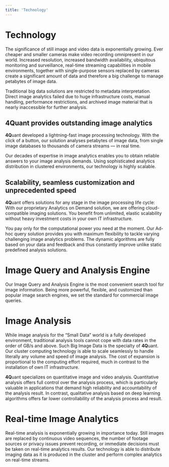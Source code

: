 ```yaml
---
title: 'Technology'
---
```


# Technology

The significance of still image and video data is exponentially growing.
Ever cheaper and smaller cameras make video recording omnipresent in our world. Increased resolution, increased bandwidth availability, ubiquitous monitoring and surveillance, real-time streaming capabilities in mobile environments, together with single-purpose sensors replaced by cameras create a significant amount of data and therefore a big challenge to manage petabytes of image data.

Traditional big data solutions are restricted to metadata interpretation.
Direct image analytics failed due to huge infrastructure costs, manual handling, performance restrictions, and archived image material that is nearly inaccessible for further analysis.

## 4Quant provides outstanding image analytics

<span class="alt-font"><strong>4Q</strong>uant</span> developed a lightning-fast image processing technology.
With the click of a button, our solution analyses petabytes of image data, from single image databases to thousands of camera streams — in real time.

Our decades of expertise in image analytics enables you to obtain reliable answers to your image analysis demands. Using sophisticated analytics distribution in clustered environments, our technology is highly scalable.

## Scalability, seamless customization and unprecedented speed

<span class="alt-font"><strong>4Q</strong>uant</span> offers solutions for any stage in the image processing life cycle: With our proprietary Analytics on Demand solution, we are offering cloud-compatible imaging solutions. You benefit from unlimited, elastic scalability without heavy investment costs in your own IT infrastructure.

You pay only for the computational power you need at the moment. Our Ad-hoc query solution provides you with maximum flexibility to tackle varying challenging image analytics problems. The dynamic algorithms are fully based on your data and feedback and thus constantly improve unlike static predefined analysis solutions.

# Image Query and Analysis Engine

Our Image Query and Analysis Engine is the most convenient search tool for image information. Being more powerful, flexible, and customized than popular image search engines, we set the standard for commercial image queries.

# Image Analysis

While image analysis for the “Small Data” world is a fully developed environment, traditional analysis tools cannot cope with data rates in the order of GB/s and above. Such Big Image Data is the specialty of <span class="alt-font"><strong>4Q</strong>uant</span>. Our cluster computing technology is able to scale seamlessly to handle literally any volume and speed of image analysis. The cost of expansion is proportional to the computing effort required, much in contrast to the installation of own IT infrastructure.

<span class="alt-font"><strong>4Q</strong>uant</span> specializes on quantitative image and video analysis. Quantitative analysis offers full control over the analysis process, which is particularly valuable in applications that demand high reliability
and accountability of the analysis result. In contrast, qualitative analysis based on deep learning algorithms offers far lower controllability of the analysis process and result.

# Real-time Image Analytics

Real-time analysis is exponentially growing in importance today. Still images are replaced by continuous video sequences, the number of footage sources or privacy issues prevent recording, or immediate decisions must be taken on real-time analytics results. Our technology is able to distribute imaging data as it is produced in the cluster and perform complex analytics on real-time streams.

